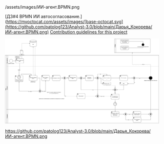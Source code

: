 /assets/images/ИИ-агент.BPMN.png

[ДЗ#4 BPMN ИИ автосогласование.](https://myoctocat.com/assets/images/[base-octocat.svg](https://github.com/patolog123/Analyst-3.0/blob/main/Дарья_Кокорева/ИИ-агент.BPMN.png)
[Contribution guidelines for this project]([/patolog123/Analyst-3.0/blob/main/Дарья_Кокорева/ИИ-агент.BPMN.png](https://github.com/patolog123/Analyst-3.0/blob/main/Дарья_Кокорева/ИИ-агент.BPMN.png))


![BPMN](https://github.com/patolog123/Analyst-3.0/blob/main/Дарья_Кокорева/ИИ-агент.BPMN.png)


https://github.com/patolog123/Analyst-3.0/blob/main/Дарья_Кокорева/ИИ-агент.BPMN.png
